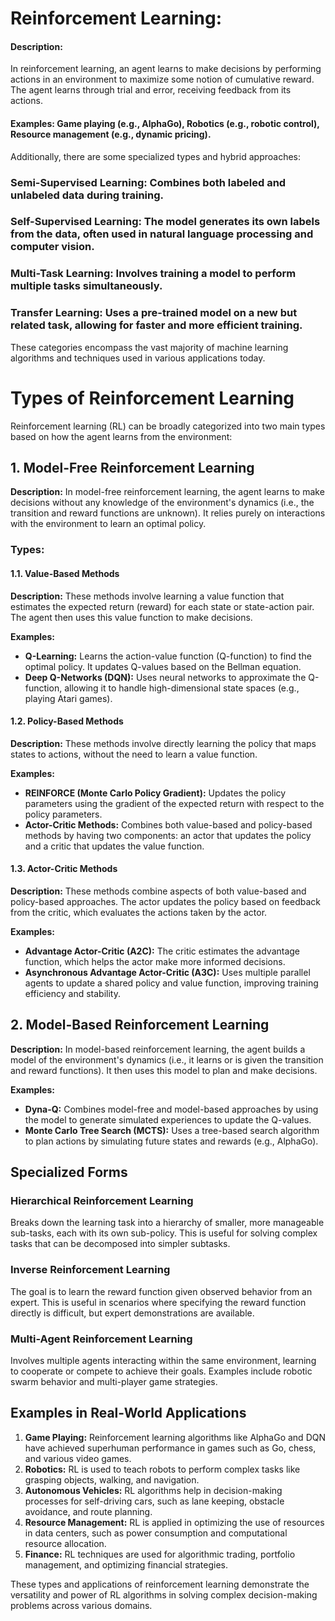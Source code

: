 
# Reinforcement Learning:

#### Description:
In reinforcement learning, an agent learns to make decisions by performing actions in an environment to maximize some notion of cumulative reward. The agent learns through trial and error, receiving feedback from its actions.
#### Examples: Game playing (e.g., AlphaGo), Robotics (e.g., robotic control), Resource management (e.g., dynamic pricing).
Additionally, there are some specialized types and hybrid approaches:

### Semi-Supervised Learning: Combines both labeled and unlabeled data during training.
### Self-Supervised Learning: The model generates its own labels from the data, often used in natural language processing and computer vision.
### Multi-Task Learning: Involves training a model to perform multiple tasks simultaneously.
### Transfer Learning: Uses a pre-trained model on a new but related task, allowing for faster and more efficient training.
These categories encompass the vast majority of machine learning algorithms and techniques used in various applications today.

# Types of Reinforcement Learning

Reinforcement learning (RL) can be broadly categorized into two main types based on how the agent learns from the environment:

## 1. Model-Free Reinforcement Learning

**Description:** In model-free reinforcement learning, the agent learns to make decisions without any knowledge of the environment's dynamics (i.e., the transition and reward functions are unknown). It relies purely on interactions with the environment to learn an optimal policy.

### Types:

#### 1.1. Value-Based Methods

**Description:** These methods involve learning a value function that estimates the expected return (reward) for each state or state-action pair. The agent then uses this value function to make decisions.

**Examples:**
- **Q-Learning:** Learns the action-value function (Q-function) to find the optimal policy. It updates Q-values based on the Bellman equation.
- **Deep Q-Networks (DQN):** Uses neural networks to approximate the Q-function, allowing it to handle high-dimensional state spaces (e.g., playing Atari games).

#### 1.2. Policy-Based Methods

**Description:** These methods involve directly learning the policy that maps states to actions, without the need to learn a value function.

**Examples:**
- **REINFORCE (Monte Carlo Policy Gradient):** Updates the policy parameters using the gradient of the expected return with respect to the policy parameters.
- **Actor-Critic Methods:** Combines both value-based and policy-based methods by having two components: an actor that updates the policy and a critic that updates the value function.

#### 1.3. Actor-Critic Methods

**Description:** These methods combine aspects of both value-based and policy-based approaches. The actor updates the policy based on feedback from the critic, which evaluates the actions taken by the actor.

**Examples:**
- **Advantage Actor-Critic (A2C):** The critic estimates the advantage function, which helps the actor make more informed decisions.
- **Asynchronous Advantage Actor-Critic (A3C):** Uses multiple parallel agents to update a shared policy and value function, improving training efficiency and stability.

## 2. Model-Based Reinforcement Learning

**Description:** In model-based reinforcement learning, the agent builds a model of the environment's dynamics (i.e., it learns or is given the transition and reward functions). It then uses this model to plan and make decisions.

**Examples:**
- **Dyna-Q:** Combines model-free and model-based approaches by using the model to generate simulated experiences to update the Q-values.
- **Monte Carlo Tree Search (MCTS):** Uses a tree-based search algorithm to plan actions by simulating future states and rewards (e.g., AlphaGo).

## Specialized Forms

### Hierarchical Reinforcement Learning
Breaks down the learning task into a hierarchy of smaller, more manageable sub-tasks, each with its own sub-policy. This is useful for solving complex tasks that can be decomposed into simpler subtasks.

### Inverse Reinforcement Learning
The goal is to learn the reward function given observed behavior from an expert. This is useful in scenarios where specifying the reward function directly is difficult, but expert demonstrations are available.

### Multi-Agent Reinforcement Learning
Involves multiple agents interacting within the same environment, learning to cooperate or compete to achieve their goals. Examples include robotic swarm behavior and multi-player game strategies.

## Examples in Real-World Applications

1. **Game Playing:** Reinforcement learning algorithms like AlphaGo and DQN have achieved superhuman performance in games such as Go, chess, and various video games.
2. **Robotics:** RL is used to teach robots to perform complex tasks like grasping objects, walking, and navigation.
3. **Autonomous Vehicles:** RL algorithms help in decision-making processes for self-driving cars, such as lane keeping, obstacle avoidance, and route planning.
4. **Resource Management:** RL is applied in optimizing the use of resources in data centers, such as power consumption and computational resource allocation.
5. **Finance:** RL techniques are used for algorithmic trading, portfolio management, and optimizing financial strategies.

These types and applications of reinforcement learning demonstrate the versatility and power of RL algorithms in solving complex decision-making problems across various domains.
